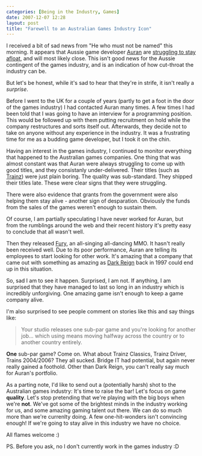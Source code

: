 ```yaml
---
categories: [Being in the Industry, Games]
date: 2007-12-07 12:28
layout: post
title: "Farewell to an Australian Games Industry Icon"
---
```

I received a bit of sad news from "He who must not be named" this morning. It appears that Aussie game developer <a href="http://www.auran.com/" title="Auran">Auran</a> are <a href="http://kotaku.com/gaming/rumor/auran-on-life-support-330643.php" title="Auran on Life-Support">struggling to stay afloat</a>, and will most likely close. This isn't good news for the Aussie contingent of the games industry, and is an indication of how cut-throat the industry can be.

But let's be honest, while it's sad to hear that they're in strife, it isn't really a <em>surprise</em>.<!--more-->

Before I went to the UK for a couple of years (partly to get a foot in the door of the games industry) I had contacted Auran many times. A few times I had been told that I was going to have an interview for a programming position. This would be followed up with them putting recruitment on hold while the company restructures and sorts itself out. Afterwards, they decide not to take on anyone without any experience in the industry. It was a frustrating time for me as a budding game developer, but I took it on the chin.

Having an interest in the games industry, I continued to monitor everything that happened to the Australian games companies. One thing that was almost constant was that Auran were always struggling to come up with good titles, and they consistanly under-delivered. Their titles (such as <a href="http://www.auran.com/trainz/" title="Trainz">Trainz</a>) were just plain boring. The quality was sub-standard. They shipped their titles late. These were clear signs that they were struggling.

There were also evidence that grants from the government were also helping them stay alive - another sign of desparation. Obviously the funds from the sales of the games weren't enough to sustain them.

Of course, I am partially speculating I have never worked for Auran, but from the rumblings around the web and their recent history it's pretty easy to conclude that all wasn't well.

Then they released <a href="http://www.unleashthefury.com/" title="Fury">Fury</a>, an all-singing all-dancing MMO. It hasn't really been received well. Due to its poor performance, Auran are telling its employees to start looking for other work. It's amazing that a company that came out with something as amazing as <a href="http://www.auran.com/games/darkreign/default.htm" title="Dark Reign">Dark Reign</a> back in 1997 could end up in this situation.

So, sad I am to see it happen. Surprised, I am not. If anything, I am surprised that they have managed to last so long in an industry which is incredibly unforgiving. One amazing game isn't enough to keep a game company alive.

I'm also surprised to see people comment on stories like this and say things like:<blockquote><p>Your studio releases one sub-par game and you're looking for another job... which using means moving halfway across the country or to another country entirely.</p></blockquote><strong>One</strong> sub-par game? Come on. What about Trainz Classics, Trainz Driver, Trains 2004/2006? They all sucked. Bridge IT had potential, but again never really gained a foothold. Other than Dark Reign, you can't really say much for Auran's portfolio.

As a parting note, I'd like to send out a (potentially harsh) shot to the Australian games industry: It's time to raise the bar! Let's focus on game <strong>quality</strong>. Let's stop pretending that we're playing with the big boys when we're <strong>not</strong>. We've got some of the brightest minds in the industry working for us, and some amazing gaming talent out there. We can do so much more than we're currenlty doing. A few one-hit-wonders isn't convincing enough! If we're going to stay alive in this industry we have no choice.

All flames welcome :)

PS. Before you ask, no I don't currently work in the games industry :D
